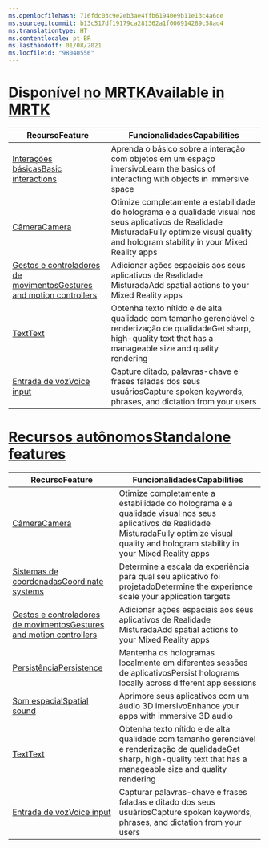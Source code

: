 ```yaml
---
ms.openlocfilehash: 716fdc03c9e2eb3ae4ffb61940e9b11e13c4a6ce
ms.sourcegitcommit: b13c517df19179ca281362a1f006914289c58ad4
ms.translationtype: HT
ms.contentlocale: pt-BR
ms.lasthandoff: 01/08/2021
ms.locfileid: "98040556"
---
```

# <a name="available-in-mrtk"></a>[<span data-ttu-id="65a5d-101">Disponível no MRTK</span><span class="sxs-lookup"><span data-stu-id="65a5d-101">Available in MRTK</span></span>](#tab/mrtk)

|  <span data-ttu-id="65a5d-102">Recurso</span><span class="sxs-lookup"><span data-stu-id="65a5d-102">Feature</span></span>  |  <span data-ttu-id="65a5d-103">Funcionalidades</span><span class="sxs-lookup"><span data-stu-id="65a5d-103">Capabilities</span></span>  |
| --- | --- |
| [<span data-ttu-id="65a5d-104">Interações básicas</span><span class="sxs-lookup"><span data-stu-id="65a5d-104">Basic interactions</span></span>](../unity/mrtk-101.md) | <span data-ttu-id="65a5d-105">Aprenda o básico sobre a interação com objetos em um espaço imersivo</span><span class="sxs-lookup"><span data-stu-id="65a5d-105">Learn the basics of interacting with objects in immersive space</span></span> |
| [<span data-ttu-id="65a5d-106">Câmera</span><span class="sxs-lookup"><span data-stu-id="65a5d-106">Camera</span></span>](../unity/camera-in-unity.md) | <span data-ttu-id="65a5d-107">Otimize completamente a estabilidade do holograma e a qualidade visual nos seus aplicativos de Realidade Misturada</span><span class="sxs-lookup"><span data-stu-id="65a5d-107">Fully optimize visual quality and hologram stability in your Mixed Reality apps</span></span> |
| [<span data-ttu-id="65a5d-108">Gestos e controladores de movimentos</span><span class="sxs-lookup"><span data-stu-id="65a5d-108">Gestures and motion controllers</span></span>](../unity/gestures-and-motion-controllers-in-unity.md) | <span data-ttu-id="65a5d-109">Adicionar ações espaciais aos seus aplicativos de Realidade Misturada</span><span class="sxs-lookup"><span data-stu-id="65a5d-109">Add spatial actions to your Mixed Reality apps</span></span> |
| [<span data-ttu-id="65a5d-110">Text</span><span class="sxs-lookup"><span data-stu-id="65a5d-110">Text</span></span>](../unity/text-in-unity.md) | <span data-ttu-id="65a5d-111">Obtenha texto nítido e de alta qualidade com tamanho gerenciável e renderização de qualidade</span><span class="sxs-lookup"><span data-stu-id="65a5d-111">Get sharp, high-quality text that has a manageable size and quality rendering</span></span> |
| [<span data-ttu-id="65a5d-112">Entrada de voz</span><span class="sxs-lookup"><span data-stu-id="65a5d-112">Voice input</span></span>](../unity/voice-input-in-unity.md) | <span data-ttu-id="65a5d-113">Capture ditado, palavras-chave e frases faladas dos seus usuários</span><span class="sxs-lookup"><span data-stu-id="65a5d-113">Capture spoken keywords, phrases, and dictation from your users</span></span>|

# <a name="standalone-features"></a>[<span data-ttu-id="65a5d-114">Recursos autônomos</span><span class="sxs-lookup"><span data-stu-id="65a5d-114">Standalone features</span></span>](#tab/standalone)

|  <span data-ttu-id="65a5d-115">Recurso</span><span class="sxs-lookup"><span data-stu-id="65a5d-115">Feature</span></span>  |  <span data-ttu-id="65a5d-116">Funcionalidades</span><span class="sxs-lookup"><span data-stu-id="65a5d-116">Capabilities</span></span>  |
| --- | --- |
| [<span data-ttu-id="65a5d-117">Câmera</span><span class="sxs-lookup"><span data-stu-id="65a5d-117">Camera</span></span>](../unity/camera-in-unity.md) | <span data-ttu-id="65a5d-118">Otimize completamente a estabilidade do holograma e a qualidade visual nos seus aplicativos de Realidade Misturada</span><span class="sxs-lookup"><span data-stu-id="65a5d-118">Fully optimize visual quality and hologram stability in your Mixed Reality apps</span></span> |
| [<span data-ttu-id="65a5d-119">Sistemas de coordenadas</span><span class="sxs-lookup"><span data-stu-id="65a5d-119">Coordinate systems</span></span>](../unity/coordinate-systems-in-unity.md) | <span data-ttu-id="65a5d-120">Determine a escala da experiência para qual seu aplicativo foi projetado</span><span class="sxs-lookup"><span data-stu-id="65a5d-120">Determine the experience scale your application targets</span></span> |
| [<span data-ttu-id="65a5d-121">Gestos e controladores de movimentos</span><span class="sxs-lookup"><span data-stu-id="65a5d-121">Gestures and motion controllers</span></span>](../unity/gestures-and-motion-controllers-in-unity.md) | <span data-ttu-id="65a5d-122">Adicionar ações espaciais aos seus aplicativos de Realidade Misturada</span><span class="sxs-lookup"><span data-stu-id="65a5d-122">Add spatial actions to your Mixed Reality apps</span></span> |
| [<span data-ttu-id="65a5d-123">Persistência</span><span class="sxs-lookup"><span data-stu-id="65a5d-123">Persistence</span></span>](../unity/persistence-in-unity.md) | <span data-ttu-id="65a5d-124">Mantenha os hologramas localmente em diferentes sessões de aplicativos</span><span class="sxs-lookup"><span data-stu-id="65a5d-124">Persist holograms locally across different app sessions</span></span> |
| [<span data-ttu-id="65a5d-125">Som espacial</span><span class="sxs-lookup"><span data-stu-id="65a5d-125">Spatial sound</span></span>](../unity/spatial-sound-in-unity.md) | <span data-ttu-id="65a5d-126">Aprimore seus aplicativos com um áudio 3D imersivo</span><span class="sxs-lookup"><span data-stu-id="65a5d-126">Enhance your apps with immersive 3D audio</span></span> |
| [<span data-ttu-id="65a5d-127">Text</span><span class="sxs-lookup"><span data-stu-id="65a5d-127">Text</span></span>](../unity/text-in-unity.md) | <span data-ttu-id="65a5d-128">Obtenha texto nítido e de alta qualidade com tamanho gerenciável e renderização de qualidade</span><span class="sxs-lookup"><span data-stu-id="65a5d-128">Get sharp, high-quality text that has a manageable size and quality rendering</span></span> |
| [<span data-ttu-id="65a5d-129">Entrada de voz</span><span class="sxs-lookup"><span data-stu-id="65a5d-129">Voice input</span></span>](../unity/voice-input-in-unity.md) | <span data-ttu-id="65a5d-130">Capturar palavras-chave e frases faladas e ditado dos seus usuários</span><span class="sxs-lookup"><span data-stu-id="65a5d-130">Capture spoken keywords, phrases, and dictation from your users</span></span>|


